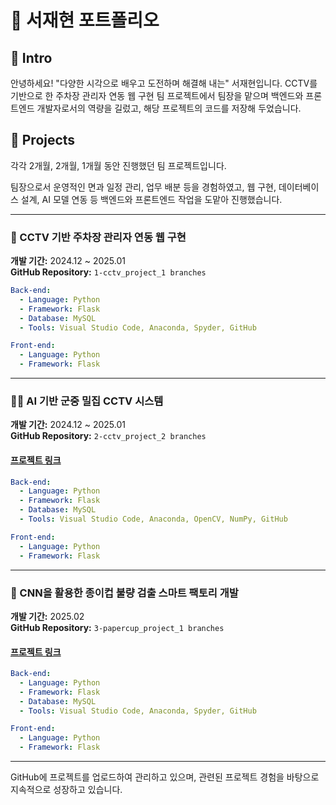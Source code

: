 # 📜 서재현 포트폴리오

## 👋 Intro
안녕하세요! "다양한 시각으로 배우고 도전하며 해결해 내는" 서재현입니다.
CCTV를 기반으로 한 주차장 관리자 연동 웹 구현 팀 프로젝트에서 팀장을 맡으며 백엔드와 프론트엔드 개발자로서의 역량을 길렀고, 해당 프로젝트의 코드를 저장해 두었습니다.

## 📝 Projects
각각 2개월, 2개월, 1개월 동안 진행했던 팀 프로젝트입니다.

팀장으로서 운영적인 면과 일정 관리, 업무 배분 등을 경험하였고,
웹 구현, 데이터베이스 설계, AI 모델 연동 등 백엔드와 프론트엔드 작업을 도맡아 진행했습니다.

---

### 🚗 CCTV 기반 주차장 관리자 연동 웹 구현
**개발 기간:** 2024.12 ~ 2025.01  
**GitHub Repository:** `1-cctv_project_1 branches`

```yaml
Back-end:
  - Language: Python
  - Framework: Flask
  - Database: MySQL
  - Tools: Visual Studio Code, Anaconda, Spyder, GitHub

Front-end:
  - Language: Python
  - Framework: Flask
```
---

### 🙋‍♂️ AI 기반 군중 밀집 CCTV 시스템
**개발 기간:** 2024.12 ~ 2025.01  
**GitHub Repository:** `2-cctv_project_2 branches`  
#### [프로젝트 링크](https://github.com/Vanhae94/Portfolio)
```yaml
Back-end:
  - Language: Python
  - Framework: Flask
  - Database: MySQL
  - Tools: Visual Studio Code, Anaconda, OpenCV, NumPy, GitHub

Front-end:
  - Language: Python
  - Framework: Flask
```
---

### 🥤 CNN을 활용한 종이컵 불량 검출 스마트 팩토리 개발
**개발 기간:** 2025.02  
**GitHub Repository:** `3-papercup_project_1 branches`
#### [프로젝트 링크](https://github.com/Vanhae94/Portfolio)
```yaml
Back-end:
  - Language: Python
  - Framework: Flask
  - Database: MySQL
  - Tools: Visual Studio Code, Anaconda, Spyder, GitHub

Front-end:
  - Language: Python
  - Framework: Flask
```

---

GitHub에 프로젝트를 업로드하여 관리하고 있으며, 관련된 프로젝트 경험을 바탕으로 지속적으로 성장하고 있습니다.
